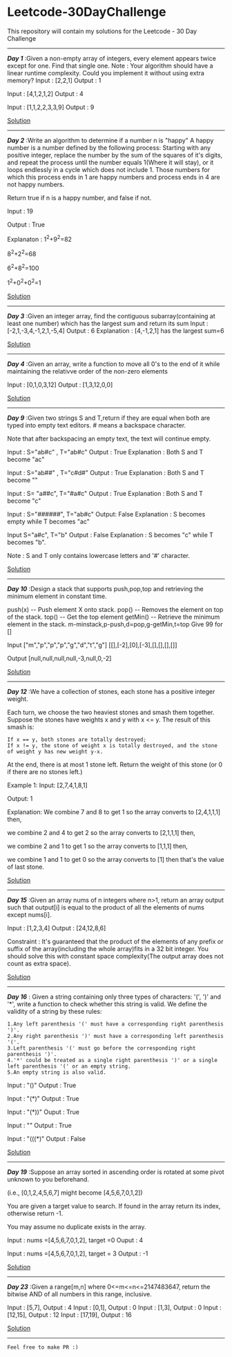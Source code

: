 # Leetcode-30DayChallenge
This repository will contain my solutions for the Leetcode - 30 Day Challenge

---

***Day 1*** :Given a non-empty array of integers, every element appears twice except for one. Find that single one.
Note : 
Your algorithm should have a linear runtime complexity. Could you implement it without using extra memory?
Input : [2,2,1]
Output : 1

Input : [4,1,2,1,2]
Output : 4

Input : [1,1,2,2,3,3,9]
Output : 9


[Solution](https://github.com/Ratheshprabakar/Leetcode-30DayChallenge/blob/master/Day1.c)

---


***Day 2*** :Write an algorithm to determine if a number n is "happy"
A happy number is  a number defined by the following process: Starting with any positive integer, replace the number by the sum of the squares of it's digits, and repeat the process until the number equals 1(Where it will stay), or it loops endlessly in a cycle which does not include 1. Those numbers for which this process ends in 1 are happy numbers and process ends in 4 are not happy numbers.

Return true if n is a happy number, and false if not.

Input : 19

Output : True

Explanaton : 1<sup>2</sup>+9<sup>2</sup>=82

8<sup>2</sup>+2<sup>2</sup>=68

6<sup>2</sup>+8<sup>2</sup>=100

1<sup>2</sup>+0<sup>2</sup>+0<sup>2</sup>=1


[Solution](https://github.com/Ratheshprabakar/Leetcode-30DayChallenge/blob/master/Day2.c)

---

***Day 3*** :Given an integer array, find the contiguous subarray(containing at least one number) which has the largest sum and return its sum
Input : [-2,1,-3,4,-1,2,1,-5,4]
Output : 6
Explanation : [4,-1,2,1] has the largest sum=6

[Solution](https://github.com/Ratheshprabakar/Leetcode-30DayChallenge/blob/master/Day3.c)

---

***Day 4*** :Given an array, write a function to move all 0's to the end of it while maintaining the relativve order of the non-zero elements

Input : [0,1,0,3,12]
Output : [1,3,12,0,0]

[Solution](https://github.com/Ratheshprabakar/Leetcode-30DayChallenge/blob/master/Day4.c)

---

***Day 9*** :Given two strings S and T,return if they are equal when both are typed into empty text editors. # means a backspace character.

Note that after backspacing an empty text, the text will continue empty.

Input : S="ab#c" , T="ab#c"
Output : True
Explanation : Both S and T become "ac"

Input : S="ab##" , T="c#d#"
Output : True
Explanation : Both S and T become ""

Input : S= "a##c", T="#a#c"
Output : True
Explanation : Both S and T become "c"

Input : S="######", T="ab#c"
Output: False
Explanation : S becomes empty while T becomes "ac"

Input S="a#c", T="b"
Output : False
Explanation : S becomes "c" while T becomes "b".

Note : S and T only contains lowercase letters and '#' character. 

[Solution](https://github.com/Ratheshprabakar/Leetcode-30DayChallenge/blob/master/Day9.c)

---

***Day 10*** :Design a stack that supports push,pop,top and retrieving the minimum element in constant time.

push(x) -- Push element X onto stack.
pop() -- Removes the element on top of the stack.
top() -- Get the top element
getMin() -- Retrieve the minimum element in the stack.
m-minstack,p-push,d=pop,g-getMin,t=top
Give 99 for []

Input 
["m","p","p","p","g","d","t","g"]
[[],[-2],[0],[-3],[],[],[],[]]

Output 
[null,null,null,null,-3,null,0,-2]

[Solution](https://github.com/Ratheshprabakar/Leetcode-30DayChallenge/blob/master/Day10.c)

---
***Day 12*** :We have a collection of stones, each stone has a positive integer weight.

Each turn, we choose the two heaviest stones and smash them together.  Suppose the stones have weights x and y with x <= y.  The result of this smash is:

    If x == y, both stones are totally destroyed;
    If x != y, the stone of weight x is totally destroyed, and the stone of weight y has new weight y-x.

At the end, there is at most 1 stone left.  Return the weight of this stone (or 0 if there are no stones left.)

Example 1:
Input: [2,7,4,1,8,1]

Output: 1

Explanation: 
We combine 7 and 8 to get 1 so the array converts to [2,4,1,1,1] then,

we combine 2 and 4 to get 2 so the array converts to [2,1,1,1] then,

we combine 2 and 1 to get 1 so the array converts to [1,1,1] then,

we combine 1 and 1 to get 0 so the array converts to [1] then that's the value of last stone.

[Solution](https://github.com/Ratheshprabakar/Leetcode-30DayChallenge/blob/master/Day12.c)

---

***Day 15*** :Given an array nums of n integers where n>1, return an array output such that output[i] is equal to the product of all the elements of nums except nums[i].

Input : [1,2,3,4]
Output : [24,12,8,6]

Constraint : It's guaranteed that the product of the elements of any prefix or suffix of the array(including the whole array)fits in a 32 bit integer. You should solve this with constant space complexity(The output array does not count as extra space).

[Solution](https://github.com/Ratheshprabakar/Leetcode-30DayChallenge/blob/master/Day15.c)

---

***Day 16*** : Given a string containing only three types of characters: '(', ')' and '*', write a function to check whether this string is valid. We define the validity of a string by these rules:

    1.Any left parenthesis '(' must have a corresponding right parenthesis ')'.
    2.Any right parenthesis ')' must have a corresponding left parenthesis '('.
    3.Left parenthesis '(' must go before the corresponding right parenthesis ')'.
    4.'*' could be treated as a single right parenthesis ')' or a single left parenthesis '(' or an empty string.
    5.An empty string is also valid.

Input : "()"
Output : True

Input : "(*)"
Output : True

Input : "(*))"
Ouput : True

Input : ""
Output : True

Input : "(((*)"
Output : False

[Solution](https://github.com/Ratheshprabakar/Leetcode-30DayChallenge/blob/master/Day16.c)

---

***Day 19*** :Suppose an array sorted in ascending order is rotated at some pivot unknown to you beforehand.

(i.e., [0,1,2,4,5,6,7] might become [4,5,6,7,0,1,2])

You are given a target value to search. If found in the array return its index, otherwise return -1.

You may assume no duplicate exists in the array.

Input : nums =[4,5,6,7,0,1,2], target =0
Ouput : 4

Input : nums =[4,5,6,7,0,1,2], target = 3
Output : -1

[Solution](https://github.com/Ratheshprabakar/Leetcode-30DayChallenge/blob/master/Day19.c)

---

***Day 23*** :Given a range[m,n] where 0<=m<=n<=2147483647, return the bitwise AND of all numbers in this range, inclusive.

Input : [5,7], Output : 4
Input : [0,1], Output : 0
Input : [1,3], Output : 0
Input : [12,15], Output : 12
Input : [17,19], Output : 16

[Solution](https://github.com/Ratheshprabakar/Leetcode-30DayChallenge/blob/master/Day23.c)

---




```
Feel free to make PR :)
```
